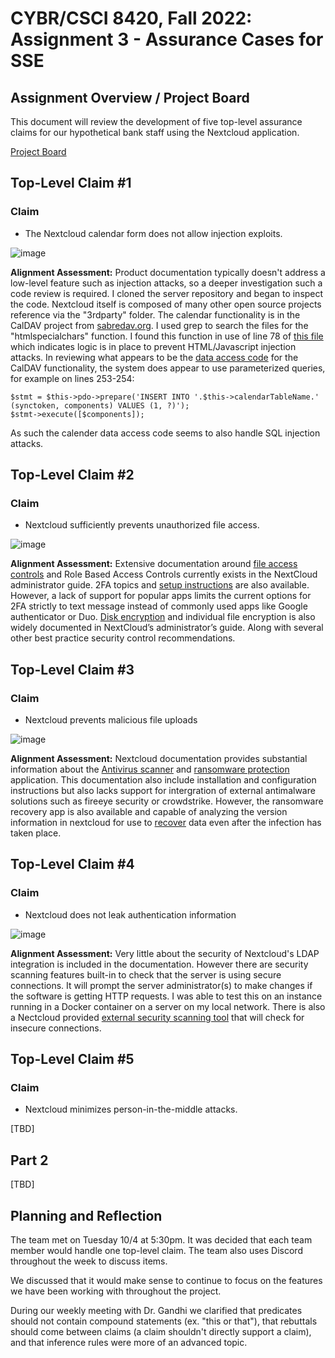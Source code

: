# CYBR/CSCI 8420, Fall 2022: Assignment 3 - Assurance Cases for SSE


Assignment Overview / Project Board
-
This document will review the development of five top-level assurance claims for our hypothetical bank staff using the Nextcloud application.

[Project Board](https://github.com/orgs/unosec/projects/3)


Top-Level Claim #1
-
### Claim

- The Nextcloud calendar form does not allow injection exploits.

![image](https://github.com/unosec/project/blob/main/images/JSassignment3.png)

**Alignment Assessment:**  Product documentation typically doesn't address a low-level feature such as injection attacks, so a deeper investigation such a code review is required.  I cloned the server repository and began to inspect the code.  Nextcloud itself is composed of many other open source projects reference via the "3rdparty" folder.  The calendar functionality is in the CalDAV project from [sabredav.org](https://sabredav.org).  I used grep to search the files for the "htmlspecialchars" function.  I found this function in use of line 78 of [this file](https://github.com/nextcloud/3rdparty/blob/master/sabre/dav/lib/DAV/Browser/HtmlOutputHelper.php) which indicates logic is in place to prevent HTML/Javascript injection attacks.  In reviewing what appears to be the [data access code](https://github.com/nextcloud/3rdparty/blob/020d0d3892bd3b7296db8ed21448c834d33d5723/sabre/dav/lib/CalDAV/Backend/PDO.php) for the CalDAV functionality, the system does appear to use parameterized queries, for example on lines 253-254:
``` 
$stmt = $this->pdo->prepare('INSERT INTO '.$this->calendarTableName.' (synctoken, components) VALUES (1, ?)');
$stmt->execute([$components]);
```
As such the calender data access code seems to also handle SQL injection attacks.

  

<!-- https://www.php.net/manual/en/function.htmlspecialchars.php -->

Top-Level Claim #2
-
### Claim
- Nextcloud sufficiently prevents unauthorized file access. 

![image](https://github.com/unosec/project/blob/main/images/Dpetschke-Claim.png)

**Alignment Assessment:**  Extensive documentation around [file access controls](https://docs.nextcloud.com/server/latest/admin_manual/file_workflows/access_control.html) and Role Based Access Controls currently exists in the NextCloud administrator guide. 2FA topics and [setup instructions](https://docs.nextcloud.com/server/latest/admin_manual/configuration_user/two_factor-auth.html) are also available. However, a lack of support for popular apps limits the current options for 2FA strictly to text message instead of commonly used apps like Google authenticator or Duo. [Disk encryption](https://docs.nextcloud.com/server/latest/admin_manual/configuration_files/encryption_configuration.html) and individual file encryption is also widely documented in NextCloud’s administrator’s guide. Along with several other best practice security control recommendations. 


Top-Level Claim #3
-

### Claim
- Nextcloud prevents malicious file uploads

![image](https://github.com/unosec/project/blob/main/images/MalwareProtectionUseCase.png)

**Alignment Assessment:** Nextcloud documentation provides substantial information about the [Antivirus scanner](https://docs.nextcloud.com/server/latest/admin_manual/configuration_server/antivirus_configuration.html) and [ransomware protection](https://nextcloud.com/blog/nextcloud-presents-ransomware-protection-app/) application. This documentation also include installation and configuration instructions but also lacks support for intergration of external antimalware solutions such as fireeye security or crowdstrike. However, the ransomware recovery app is also available and capable of analyzing the version information in nextcloud for use to [recover](https://nextcloud.com/blog/how-nextcloud-helps-protect-against-ransomware/#:~:text=Nextcloud%20uniquely%20offers%20this%20capability,just%20before%20it%20got%20encrypted.) data even after the infection has taken place.


Top-Level Claim #4
-

### Claim
- Nextcloud does not leak authentication information

![image](https://github.com/unosec/project/blob/main/images/LDAPAssuranceCase.drawio.png)

**Alignment Assessment:** Very little about the security of Nextcloud's LDAP integration is included in the documentation. However there are security scanning features built-in to check that the server is using secure connections. It will prompt the server administrator(s) to make changes if the software is getting HTTP requests. I was able to test this on an instance running in a Docker container on a server on my local network. There is also a Nectcloud provided [external security scanning tool](https://scan.nextcloud.com/) that will check for insecure connections. 


Top-Level Claim #5
-
### Claim
- Nextcloud minimizes person-in-the-middle attacks.

[TBD]

Part 2 
-

[TBD]

Planning and Reflection
-
The team met on Tuesday 10/4 at 5:30pm. It was decided that each team member would handle one top-level claim. The team also uses Discord throughout the week to discuss items.

We discussed that it would make sense to continue to focus on the features we have been working with throughout the project.

During our weekly meeting with Dr. Gandhi we clarified that predicates should not contain compound statements (ex. "this or that"), that rebuttals should come between claims (a claim shouldn't directly support a claim), and that inference rules were more of an advanced topic.
